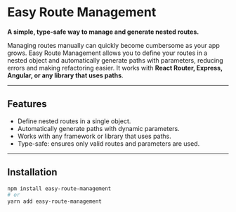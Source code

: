 # Easy Route Management

**A simple, type-safe way to manage and generate nested routes.**  

Managing routes manually can quickly become cumbersome as your app grows. Easy Route Management allows you to define your routes in a nested object and automatically generate paths with parameters, reducing errors and making refactoring easier. It works with **React Router, Express, Angular, or any library that uses paths**.

---

## Features

- Define nested routes in a single object.
- Automatically generate paths with dynamic parameters.
- Works with any framework or library that uses paths.
- Type-safe: ensures only valid routes and parameters are used.

---

## Installation

```bash
npm install easy-route-management
# or
yarn add easy-route-management